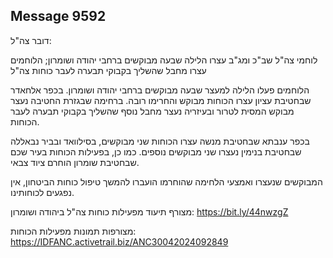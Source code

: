 ## Message 9592

דובר צה"ל:

לוחמי צה"ל שב"כ ומג"ב עצרו הלילה שבעה מבוקשים ברחבי יהודה ושומרון; הלוחמים עצרו מחבל שהשליך בקבוקי תבערה לעבר כוחות צה"ל

הלוחמים פעלו הלילה למעצר שבעה מבוקשים ברחבי יהודה ושומרון.
בכפר אלחאדר שבחטיבת עציון עצרו הכוחות מבוקש והחרימו רובה. ברחימה שבגזרת החטיבה נעצר מבוקש המסית לטרור ובעיזריה נעצר מחבל נוסף שהשליך בקבוקי תבערה לעבר הכוחות.

בכפר ענבתא שבחטיבת מנשה עצרו הכוחות שני מבוקשים, בסילוואד ובביר נבאללה שבחטיבת בנימין נעצרו שני מבוקשים נוספים. 
כמו כן, בפעילות הכוחות בעיר שכם שבחטיבת שומרון הוחרם ציוד צבאי.

המבוקשים שנעצרו ואמצעי הלחימה שהוחרמו הועברו להמשך טיפול כוחות הביטחון, אין נפגעים לכוחותינו.

מצורף תיעוד מפעילות כוחות צה"ל ביהודה ושומרון: https://bit.ly/44nwzgZ

מצורפות תמונות מפעילות הכוחות: https://IDFANC.activetrail.biz/ANC30042024092849

